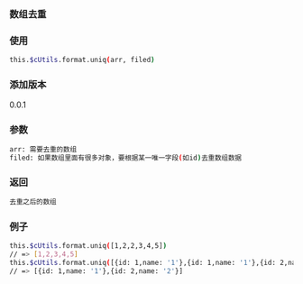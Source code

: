 ### 数组去重

### 使用
```bash
this.$cUtils.format.uniq(arr, filed)
```

### 添加版本
0.0.1

### 参数
```bash
arr: 需要去重的数组
filed: 如果数组里面有很多对象，要根据某一唯一字段(如id)去重数组数据
```

### 返回
```bash
去重之后的数组
```

### 例子
```bash
this.$cUtils.format.uniq([1,2,2,3,4,5])
// => [1,2,3,4,5]
this.$cUtils.format.uniq([{id: 1,name: '1'},{id: 1,name: '1'},{id: 2,name: '2'},{id: 2,name: '2'}],'id')
// => [{id: 1,name: '1'},{id: 2,name: '2'}]
```
